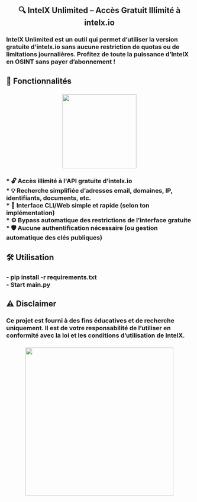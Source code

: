 <h2 align="center">🔍 IntelX Unlimited – Accès Gratuit Illimité à intelx.io</h2>

###

<h3 align="left">IntelX Unlimited est un outil qui permet d’utiliser la version gratuite d’intelx.io sans aucune restriction de quotas ou de limitations journalières. Profitez de toute la puissance d’IntelX en OSINT sans payer d’abonnement !</h3>

###

<h2 align="left">🚀 Fonctionnalités</h2>

###

<div align="center">
  <img height="200" src="https://i.imgur.com/iDWevzF.png"  />
</div>

###

<h3 align="left">* 🔓 Accès illimité à l'API gratuite d’intelx.io<br>* 💡 Recherche simplifiée d’adresses email, domaines, IP, identifiants, documents, etc.<br>* 🧰 Interface CLI/Web simple et rapide (selon ton implémentation)<br>* ⚙️ Bypass automatique des restrictions de l’interface gratuite<br>* 🛡️ Aucune authentification nécessaire (ou gestion automatique des clés publiques)</h3>

###

<h2 align="left">🛠️ Utilisation</h2>

###

<h3 align="left">- pip install -r requirements.txt<br>- Start main.py</h3>

###

<h2 align="left">⚠️ Disclaimer</h2>

###

<h3 align="left">Ce projet est fourni à des fins éducatives et de recherche uniquement. Il est de votre responsabilité de l’utiliser en conformité avec la loi et les conditions d’utilisation de IntelX.</h3>

###

<div align="center">
  <img height="400" src="https://i.imgur.com/LhTyLsy.png"  />
</div>

###
